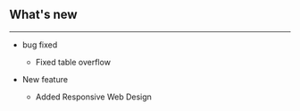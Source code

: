 ## What's new
---
- bug fixed
  - Fixed table overflow

- New feature
  - Added Responsive Web Design
